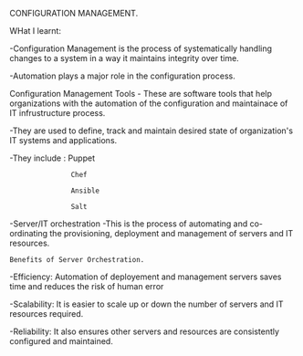 
CONFIGURATION MANAGEMENT.

WHat I learnt:

-Configuration Management is the process of systematically handling changes to a system in a way it maintains integrity over time.

-Automation plays a major role in the configuration process.



 Configuration Management Tools - These are software tools that help organizations with the automation of the configuration and maintainace of IT infrustructure process.
 
   -They are used to define, track and maintain desired state of organization's IT systems and applications.
   
   -They include :  Puppet
   
                   Chef
                   
                   Ansible
                   
                   Salt



-Server/IT orchestration -This is the process of automating and co-ordinating the provisioning, deployment and management of servers and IT resources.
    
    Benefits of Server Orchestration.
   -Efficiency: Automation of deployement and management servers saves time and reduces the risk of human error
   
   -Scalability: It is easier to scale up or down the number of servers and IT resources required.
   
   -Reliability: It also ensures other servers and resources are consistently configured and maintained.
   
  
